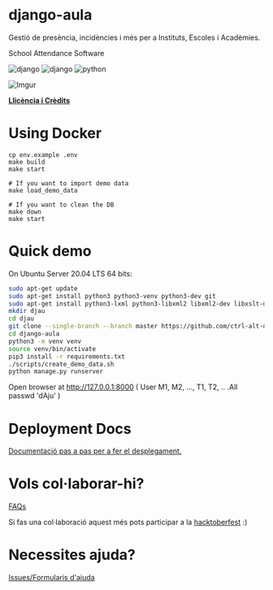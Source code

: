 django-aula
===========

Gestió de presència, incidències i més per a Instituts, Escoles i Acadèmies.

School Attendance Software

![django](https://img.shields.io/badge/django-3.x-green?style=plastic) ![django](https://img.shields.io/badge/django-4.x-green?style=plastic) ![python](https://img.shields.io/badge/python-3.x-blue?style=plastic)

![Imgur](http://i.imgur.com/YlCRTap.png)

**[Llicència i Crèdits](LICENSE)**

Using Docker
============

```
cp env.example .env
make build
make start

# If you want to import demo data
make load_demo_data

# If you want to clean the DB
make down
make start
```

Quick demo
=========

On Ubuntu Server 20.04 LTS 64 bits:

```bash
sudo apt-get update
sudo apt-get install python3 python3-venv python3-dev git
sudo apt-get install python3-lxml python3-libxml2 libxml2-dev libxslt-dev lib32z1-dev
mkdir djau
cd djau
git clone --single-branch --branch master https://github.com/ctrl-alt-d/django-aula.git django-aula
cd django-aula
python3 -m venv venv
source venv/bin/activate
pip3 install -r requirements.txt
./scripts/create_demo_data.sh
python manage.py runserver

```

Open browser at http://127.0.0.1:8000 ( User M1, M2, ..., T1, T2, .. .All passwd 'dAju' )

Deployment Docs
=============

[Documentació pas a pas per a fer el desplegament.](docs/Wiki/README.md)

Vols col·laborar-hi?
=============

[FAQs](https://github.com/ctrl-alt-d/django-aula/issues?utf8=%E2%9C%93&q=is%3Aissue+label%3AFAQ+)

Si fas una col·laboració aquest més pots participar a la [hacktoberfest](https://hacktoberfest.digitalocean.com) :)

Necessites ajuda?
============

[Issues/Formularis d'ajuda](https://github.com/ctrl-alt-d/django-aula/issues/new/choose)
